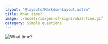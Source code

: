 ```yaml
---
layout: "@layouts/MarkdownLayout.astro"
title: What time?
image: ./assets/images-of-signs/what-time.gif
category: Simple questions
---
```


![What time?](@signs/what-time.gif)
